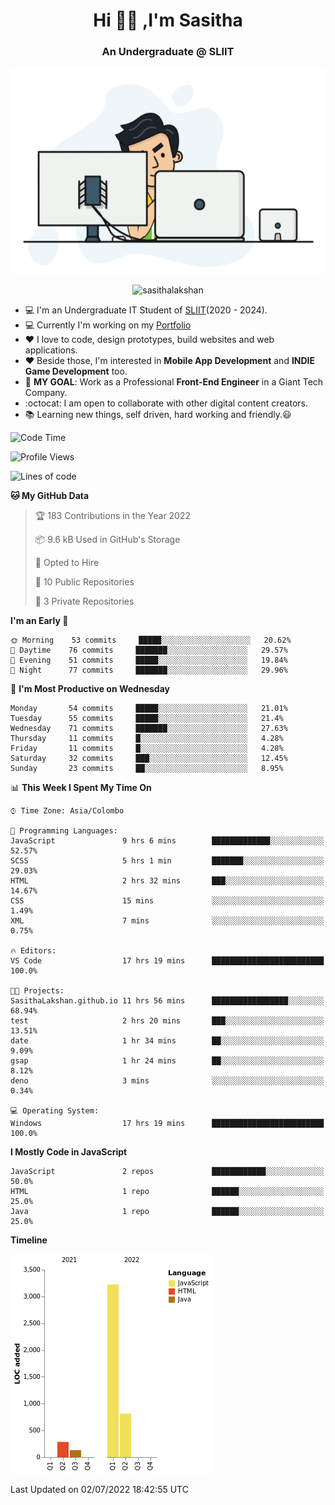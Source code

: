 <h1 align="center">Hi 🙋‍♂️ ,I'm Sasitha</h1>
<!--<h3 align="center">💻An Passionate Junior Trainee Software Developer based on Sri Lanka</h3>-->

<h3 align="center">An Undergraduate @ SLIIT</h3>

<p align="center">
  <img width="540" height="330" src="https://github.com/SasithaLakshan/SasithaLakshan/blob/main/dev.gif">
</p>
<p align="center"> <img src="https://komarev.com/ghpvc/?username=sasithalakshan&label=Profile%20views&color=0e75b6&style=flat" alt="sasithalakshan" /> </p>

- :computer: I'm an Undergraduate IT Student of [SLIIT](https://www.sliit.lk)(2020 - 2024).
- :computer: Currently I'm working on my <a href="https://SasithaLakshan.github.io" target="_blank">Portfolio</a>
- :heart: I love to code, design prototypes, build websites and web applications.
- :heart: Beside those, I'm interested in **Mobile App Development** and **INDIE Game Development** too.
- :electric_plug: **MY GOAL**: Work as a Professional **Front-End Engineer** in a Giant Tech Company.
- :octocat: I am open to collaborate with other digital content creators.
- :books: Learning new things, self driven, hard working and friendly.:smiley:

<!-- <h3 align="left">Tech Stack I'm Using</h3> -->
<!--START_SECTION:waka-->
![Code Time](http://img.shields.io/badge/Code%20Time-0%20secs-blue)

![Profile Views](http://img.shields.io/badge/Profile%20Views-0-blue)

![Lines of code](https://img.shields.io/badge/From%20Hello%20World%20I%27ve%20Written-4%20Thousand%20lines%20of%20code-blue)

**🐱 My GitHub Data** 

> 🏆 183 Contributions in the Year 2022
 > 
> 📦 9.6 kB Used in GitHub's Storage 
 > 
> 💼 Opted to Hire
 > 
> 📜 10 Public Repositories 
 > 
> 🔑 3 Private Repositories  
 > 
**I'm an Early 🐤** 

```text
🌞 Morning    53 commits     █████░░░░░░░░░░░░░░░░░░░░   20.62% 
🌆 Daytime    76 commits     ███████░░░░░░░░░░░░░░░░░░   29.57% 
🌃 Evening    51 commits     █████░░░░░░░░░░░░░░░░░░░░   19.84% 
🌙 Night      77 commits     ███████░░░░░░░░░░░░░░░░░░   29.96%

```
📅 **I'm Most Productive on Wednesday** 

```text
Monday       54 commits     █████░░░░░░░░░░░░░░░░░░░░   21.01% 
Tuesday      55 commits     █████░░░░░░░░░░░░░░░░░░░░   21.4% 
Wednesday    71 commits     ███████░░░░░░░░░░░░░░░░░░   27.63% 
Thursday     11 commits     █░░░░░░░░░░░░░░░░░░░░░░░░   4.28% 
Friday       11 commits     █░░░░░░░░░░░░░░░░░░░░░░░░   4.28% 
Saturday     32 commits     ███░░░░░░░░░░░░░░░░░░░░░░   12.45% 
Sunday       23 commits     ██░░░░░░░░░░░░░░░░░░░░░░░   8.95%

```


📊 **This Week I Spent My Time On** 

```text
⌚︎ Time Zone: Asia/Colombo

💬 Programming Languages: 
JavaScript               9 hrs 6 mins        █████████████░░░░░░░░░░░░   52.57% 
SCSS                     5 hrs 1 min         ███████░░░░░░░░░░░░░░░░░░   29.03% 
HTML                     2 hrs 32 mins       ███░░░░░░░░░░░░░░░░░░░░░░   14.67% 
CSS                      15 mins             ░░░░░░░░░░░░░░░░░░░░░░░░░   1.49% 
XML                      7 mins              ░░░░░░░░░░░░░░░░░░░░░░░░░   0.75%

🔥 Editors: 
VS Code                  17 hrs 19 mins      █████████████████████████   100.0%

🐱‍💻 Projects: 
SasithaLakshan.github.io 11 hrs 56 mins      █████████████████░░░░░░░░   68.94% 
test                     2 hrs 20 mins       ███░░░░░░░░░░░░░░░░░░░░░░   13.51% 
date                     1 hr 34 mins        ██░░░░░░░░░░░░░░░░░░░░░░░   9.09% 
gsap                     1 hr 24 mins        ██░░░░░░░░░░░░░░░░░░░░░░░   8.12% 
deno                     3 mins              ░░░░░░░░░░░░░░░░░░░░░░░░░   0.34%

💻 Operating System: 
Windows                  17 hrs 19 mins      █████████████████████████   100.0%

```

**I Mostly Code in JavaScript** 

```text
JavaScript               2 repos             ████████████░░░░░░░░░░░░░   50.0% 
HTML                     1 repo              ██████░░░░░░░░░░░░░░░░░░░   25.0% 
Java                     1 repo              ██████░░░░░░░░░░░░░░░░░░░   25.0%

```


**Timeline**

![Chart not found](https://raw.githubusercontent.com/SasithaLakshan/SasithaLakshan/main/charts/bar_graph.png) 


 Last Updated on 02/07/2022 18:42:55 UTC
<!--END_SECTION:waka-->
